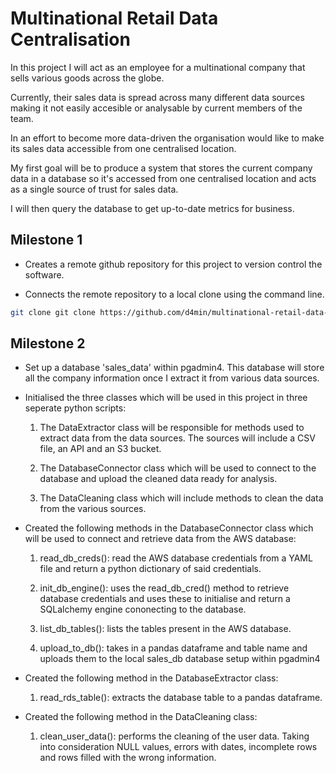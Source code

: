 # Multinational Retail Data Centralisation

In this project I will act as an employee for a multinational company  that sells various goods across the globe.

Currently, their sales data is spread across many different data sources making it not easily accesible or analysable by current members of the team. 

In an effort to become more data-driven the organisation would like to make its sales data accessible from one centralised location.

My first goal will be to produce a system that stores the current company data in a database so it's accessed from one centralised location and acts as a single source of trust for sales data. 

I will then query the database to get up-to-date metrics for business. 

## Milestone 1 

- Creates a remote github repository for this project to version control the software.

- Connects the remote repository to a local clone using the command line.

```bash
git clone git clone https://github.com/d4min/multinational-retail-data-centralisation.git
```

## Milestone 2

- Set up a database 'sales_data' within pgadmin4. This database will store all the company information once I extract it from various data sources. 

- Initialised the three classes which will be used in this project in three seperate python scripts: 

    1. The DataExtractor class will be responsible for methods used to extract data from the data sources. The sources will include a  CSV file, an API and an S3 bucket.

    1. The DatabaseConnector class which will be used to connect to the database and upload the cleaned data ready for analysis.

    1. The DataCleaning class which will include methods to clean the data from the various sources. 

- Created the following methods in the DatabaseConnector class which will be used to connect and retrieve data from the AWS database:

    1. read_db_creds(): read the AWS database credentials from a YAML file and return a python dictionary of said credentials. 

    1. init_db_engine(): uses the read_db_cred() method to retrieve database credentials and uses these to initialise and return a SQLalchemy engine cononecting to the database.

    1. list_db_tables(): lists the tables present in the AWS database.

    1. upload_to_db(): takes in a pandas dataframe and table name and uploads them to the local sales_db database setup within pgadmin4

- Created the following method in the DatabaseExtractor class: 

    1. read_rds_table(): extracts the database table to a pandas dataframe. 

- Created the following method in the DataCleaning class:

    1. clean_user_data(): performs the cleaning of the user data. Taking into consideration NULL values, errors with dates, incomplete rows and rows filled with the wrong information.


 





